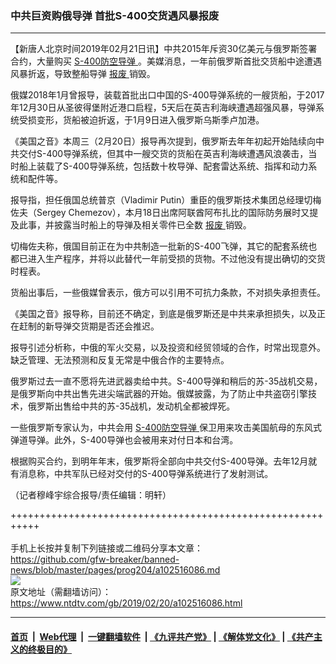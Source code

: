 ### 中共巨资购俄导弹 首批S-400交货遇风暴报废
------------------------

<div class="post_content">
 <p>
  【新唐人北京时间2019年02月21日讯】中共2015年斥资30亿美元与俄罗斯签署合约，大量购买
  <a href="https://www.ntdtv.com/gb/s-400防空导弹.htm">
   S-400防空导弹
  </a>
  。美媒消息，一年前俄罗斯首批交货船中途遭遇风暴折返，导致整船导弹
  <a href="https://www.ntdtv.com/gb/报废.htm">
   报废
  </a>
  销毁。
 </p>
 <p>
  俄媒2018年1月曾报导，装载首批出口中国的S-400导弹系统的一艘货船，于2017年12月30日从圣彼得堡附近港口启程，5天后在英吉利海峡遭遇超强风暴，导弹系统受损变形，货船被迫折返，于1月9日进入俄罗斯乌斯季卢加港。
 </p>
 <p>
  《美国之音》本周三（2月20日）报导再次提到，俄罗斯去年年初起开始陆续向中共交付S-400导弹系统，但其中一艘交货的货船在英吉利海峡遭遇风浪袭击，当时船上装载了S-400导弹系统，包括数十枚导弹、配套雷达系统、指挥和动力系统和配件等。
 </p>
 <p>
  报导指，担任俄国总统普京（Vladimir Putin）重臣的俄罗斯技术集团总经理切梅佐夫（Sergey Chemezov），本月18日出席阿联酋阿布扎比的国际防务展时又提及此事，并披露当时船上的导弹及相关零件已全数
  <a href="https://www.ntdtv.com/gb/报废.htm">
   报废
  </a>
  销毁。
 </p>
 <p>
  切梅佐夫称，俄国目前正在为中共制造一批新的S-400飞弹，其它的配套系统也都已进入生产程序，并将以此替代一年前受损的货物。不过他没有提出确切的交货时程表。
 </p>
 <p>
  货船出事后，一些俄媒曾表示，俄方可以引用不可抗力条款，不对损失承担责任。
 </p>
 <p>
  《美国之音》报导称，目前还不确定，到底是俄罗斯还是中共来承担损失，以及正在赶制的新导弹交货期是否还会推迟。
 </p>
 <p>
  报导引述分析称，中俄的军火交易，以及投资和经贸领域的合作，时常出现意外。缺乏管理、无法预测和反复无常是中俄合作的主要特点。
 </p>
 <p>
  俄罗斯过去一直不愿将先进武器卖给中共。S-400导弹和稍后的苏-35战机交易，是俄罗斯向中共出售先进尖端武器的开始。俄媒披露，为了防止中共盗窃引擎技术，俄罗斯出售给中共的苏-35战机，发动机全都被焊死。
 </p>
 <p>
  一些俄罗斯专家认为，中共会用
  <a href="https://www.ntdtv.com/gb/s-400防空导弹.htm">
   S-400防空导弹
  </a>
  保卫用来攻击美国航母的东风式弹道导弹。此外，S-400导弹也会被用来对付日本和台湾。
 </p>
 <p>
  根据购买合约，到明年年末，俄罗斯将全部向中共交付S-400导弹。去年12月就有消息称，中共军队已经对交付的S-400导弹系统进行了发射测试。
 </p>
 <p>
  （记者穆峰宇综合报导/责任编辑：明轩）
 </p>
 <div class="single_ad">
 </div>
</div>

+++++++++++++++++++++++++++++++++++++++++++++++++++++++++++<br/><br/>
手机上长按并复制下列链接或二维码分享本文章：<br/>
https://github.com/gfw-breaker/banned-news/blob/master/pages/prog204/a102516086.md <br/>
<a href='https://github.com/gfw-breaker/banned-news/blob/master/pages/prog204/a102516086.md'><img src='https://github.com/gfw-breaker/banned-news/blob/master/pages/prog204/a102516086.md.png'/></a> <br/>
原文地址（需翻墙访问）：https://www.ntdtv.com/gb/2019/02/20/a102516086.html


------------------------
#### [首页](https://github.com/gfw-breaker/banned-news/blob/master/README.md) &nbsp;|&nbsp; [Web代理](https://github.com/labour-camp/helloworld) &nbsp;|&nbsp; [一键翻墙软件](https://github.com/gfw-breaker/nogfw/blob/master/README.md) &nbsp;| [《九评共产党》](https://github.com/gfw-breaker/9ping.md/blob/master/README.md#九评之一评共产党是什么) | [《解体党文化》](https://github.com/gfw-breaker/jtdwh.md/blob/master/README.md) | [《共产主义的终极目的》](https://github.com/gfw-breaker/gczydzjmd.md/blob/master/README.md)

